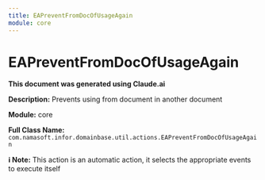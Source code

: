 ```yaml
---
title: EAPreventFromDocOfUsageAgain
module: core
---
```



<div class='entity-flows'>

# EAPreventFromDocOfUsageAgain

**This document was generated using Claude.ai**

**Description:** Prevents using from document in another document

**Module:** core

**Full Class Name:** `com.namasoft.infor.domainbase.util.actions.EAPreventFromDocOfUsageAgain`

**ℹ️ Note:** This action is an automatic action, it selects the appropriate events to execute itself


</div>

